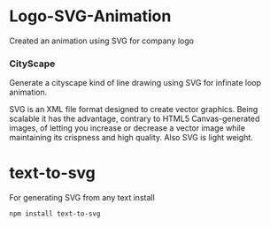 # Logo-SVG-Animation
Created an animation using SVG for company logo

### CityScape
Generate a cityscape kind of line drawing using SVG for infinate loop animation. 

SVG is an XML file format designed to create vector graphics. Being scalable it has the advantage, contrary to HTML5 Canvas-generated images, of letting you increase or decrease a vector image while maintaining its crispness and high quality. Also SVG is light weight.

# text-to-svg

For generating SVG from any text install 
```
npm install text-to-svg

```


